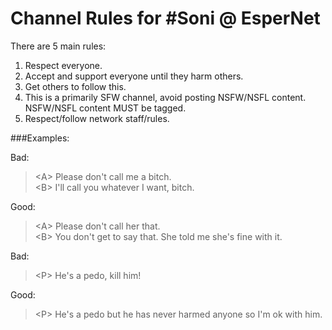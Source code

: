 Channel Rules for #Soni @ EsperNet
==================================

There are 5 main rules:

1. Respect everyone.
2. Accept and support everyone until they harm others.
3. Get others to follow this.
4. This is a primarily SFW channel, avoid posting NSFW/NSFL content. NSFW/NSFL content MUST be tagged.
5. Respect/follow network staff/rules.

###Examples:

Bad:

> \<A\> Please don't call me a bitch.  
> \<B\> I'll call you whatever I want, bitch.

Good:

> \<A\> Please don't call her that.  
> \<B\> You don't get to say that. She told me she's fine with it.

Bad:
> \<P\> He's a pedo, kill him!

Good:
> \<P\> He's a pedo but he has never harmed anyone so I'm ok with him.

<!-- todo terms of use -->
